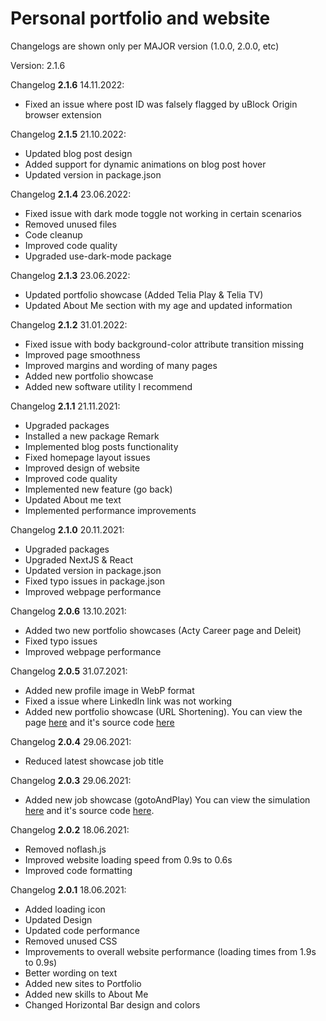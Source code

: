 # Personal portfolio and website

Changelogs are shown only per MAJOR version (1.0.0, 2.0.0, etc)

Version: 2.1.6

Changelog **2.1.6** 14.11.2022:
* Fixed an issue where post ID was falsely flagged by uBlock Origin browser extension

Changelog **2.1.5** 21.10.2022:
* Updated blog post design
* Added support for dynamic animations on blog post hover
* Updated version in package.json

Changelog **2.1.4** 23.06.2022:
* Fixed issue with dark mode toggle not working in certain scenarios
* Removed unused files
* Code cleanup
* Improved code quality
* Upgraded use-dark-mode package

Changelog **2.1.3** 23.06.2022:
* Updated portfolio showcase (Added Telia Play & Telia TV)
* Updated About Me section with my age and updated information

Changelog **2.1.2** 31.01.2022:
* Fixed issue with body background-color attribute transition missing
* Improved page smoothness
* Improved margins and wording of many pages
* Added new portfolio showcase
* Added new software utility I recommend

Changelog **2.1.1** 21.11.2021:
* Upgraded packages
* Installed a new package Remark
* Implemented blog posts functionality
* Fixed homepage layout issues
* Improved design of website
* Improved code quality
* Implemented new feature (go back)
* Updated About me text
* Implemented performance improvements

Changelog **2.1.0** 20.11.2021:
* Upgraded packages
* Upgraded NextJS & React
* Updated version in package.json
* Fixed typo issues in package.json 
* Improved webpage performance

Changelog **2.0.6** 13.10.2021:
* Added two new portfolio showcases (Acty Career page and Deleit)
* Fixed typo issues
* Improved webpage performance

Changelog **2.0.5** 31.07.2021:
* Added new profile image in WebP format
* Fixed a issue where LinkedIn link was not working
* Added new portfolio showcase (URL Shortening). You can view the page [here](https://jjaks.github.io/frontendmentor-url-shortening/src/) and it's source code [here](https://github.com/JJaks/frontendmentor-url-shortening)

Changelog **2.0.4** 29.06.2021:
* Reduced latest showcase job title

Changelog **2.0.3** 29.06.2021:
* Added new job showcase (gotoAndPlay) You can view the simulation [here](https://gotoandplay-sim.vercel.app/) and it's source code [here](https://github.com/JJaks/play-crn).


Changelog **2.0.2** 18.06.2021:
* Removed noflash.js
* Improved website loading speed from 0.9s to 0.6s
* Improved code formatting

Changelog **2.0.1** 18.06.2021:
* Added loading icon
* Updated Design
* Updated code performance
* Removed unused CSS
* Improvements to overall website performance (loading times from 1.9s to 0.9s)
* Better wording on text
* Added new sites to Portfolio
* Added new skills to About Me
* Changed Horizontal Bar design and colors
